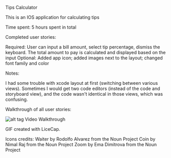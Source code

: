 Tips Calculator

This is an IOS application for calculating tips

Time spent: 5 hours spent in total

Completed user stories:

 Required: User can input a bill amount, select tip percentage, dismiss the keyboard. The total amount to pay is calculated and displayed based on the input
 Optional: Added app icon; added images next to the layout; changed font family and color
 
Notes:

I had some trouble with xcode layout at first (switching between various views). Sometimes I would get two code editors (instead of the code and storyboard view), and the code wasn't identical in those views, which was confusing.


Walkthrough of all user stories:

![alt tag](https://raw.github.com/siadneva/tips/plus.png)
Video Walkthrough

GIF created with LiceCap.

Icons credits: 
Waiter by Rodolfo Alvarez from the Noun Project
Coin by Nimal Raj from the Noun Project
Zoom by Ema Dimitrova from the Noun Project

